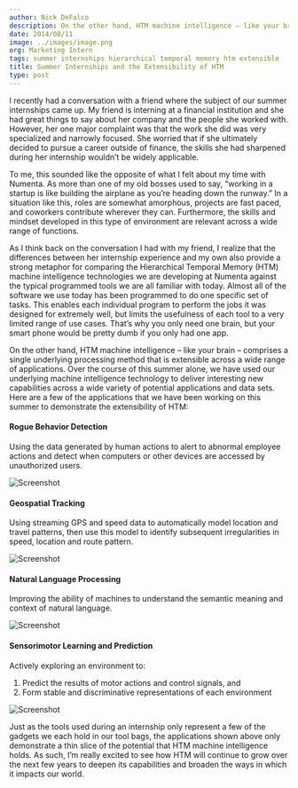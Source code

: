 ```yaml
---
author: Nick DeFalco
description: On the other hand, HTM machine intelligence – like your brain – comprises a single underlying processing method that is extensible across a wide range of applications. Over the course of this summer alone, we have used our underlying
date: 2014/08/11
image: ../images/image.png
org: Marketing Intern
tags: summer internships hierarchical temporal memory htm extensible
title: Summer Internships and the Extensibility of HTM
type: post
---
```


I recently had a conversation with a friend where the subject of our summer
internships came up. My friend is interning at a financial institution and she
had great things to say about her company and the people she worked with.
However, her one major complaint was that the work she did was very specialized
and narrowly focused. She worried that if she ultimately decided to pursue a
career outside of finance, the skills she had sharpened during her internship
wouldn’t be widely applicable.

To me, this sounded like the opposite of what I felt about my time with Numenta.
As more than one of my old bosses used to say, “working in a startup is like
building the airplane as you’re heading down the runway.” In a situation like
this, roles are somewhat amorphous, projects are fast paced, and coworkers
contribute wherever they can. Furthermore, the skills and mindset developed in
this type of environment are relevant across a wide range of functions.

As I think back on the conversation I had with my friend, I realize that the
differences between her internship experience and my own also provide a strong
metaphor for comparing the Hierarchical Temporal Memory (HTM) machine
intelligence technologies we are developing at Numenta against the typical
programmed tools we are all familiar with today. Almost all of the software we
use today has been programmed to do one specific set of tasks. This enables each
individual program to perform the jobs it was designed for extremely well, but
limits the usefulness of each tool to a very limited range of use cases. That’s
why you only need one brain, but your smart phone would be pretty dumb if you
only had one app.

On the other hand, HTM machine intelligence – like your brain – comprises a
single underlying processing method that is extensible across a wide range of
applications. Over the course of this summer alone, we have used our underlying
machine intelligence technology to deliver interesting new capabilities across a
wide variety of potential applications and data sets. Here are a few of the
applications that we have been working on this summer to demonstrate the
extensibility of HTM:


#### Rogue Behavior Detection

Using the data generated by human actions to alert to abnormal employee actions
and detect when computers or other devices are accessed by unauthorized users.

![Screenshot](../images/rogue.png "Screenshot")


#### Geospatial Tracking

Using streaming GPS and speed data to automatically model location and travel
patterns, then use this model to identify subsequent irregularities in speed,
location and route pattern.

![Screenshot](../images/geo.png "Screenshot")


#### Natural Language Processing

Improving the ability of machines to understand the semantic meaning and context
of natural language.

![Screenshot](../images/nlp.png "Screenshot")


#### Sensorimotor Learning and Prediction

Actively exploring an environment to:
1. Predict the results of motor actions and control signals, and
1. Form stable and discriminative representations of each environment

![Screenshot](../images/motor.png "Screenshot")


Just as the tools used during an internship only represent a few of the gadgets
we each hold in our tool bags, the applications shown above only demonstrate a
thin slice of the potential that HTM machine intelligence holds. As such, I’m
really excited to see how HTM will continue to grow over the next few years to
deepen its capabilities and broaden the ways in which it impacts our world.
